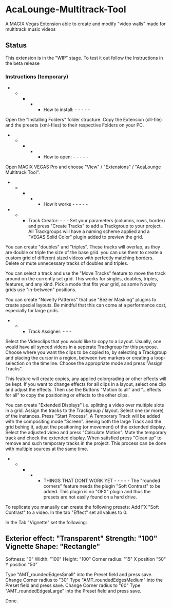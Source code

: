 # AcaLounge-Multitrack-Tool
A MAGIX Vegas Extension able to create and modify "video walls" made for multitrack music videos

## Status
This extension is in the "WIP" stage. To test it out follow the Instructions in the beta release



### Instructions (temporary)

- - - - - How to install: - - - - - 

Open the "Installing Folders" folder structure.
Copy the Extension (dll-file) and the presets (xml-files) to their respective Folders on your PC.


- - - - - How to open: - - - - - 

Open MAGIX VEGAS Pro and choose "View" / "Extensions" / "AcaLounge Multitrack Tool".



- - - - - How it works - - - - - 

 - - - Track Creator: - - - 
Set your parameters (columns, rows, border) and press "Create Tracks" to add a Trackgroup to your project.
All Trackgroups will have a naming scheme applied and a "VEGAS Solid Color" plugin added to preview the grid.

You can create "doubles" and "triples". 
These tracks will overlap, as they are double or triple the size of the base grid.
you can use them to create a custom grid of different sized videos with perfectly matching borders.
Delete or mute unnecessary tracks of doubles and triples.

You can select a track and use the "Move Tracks" feature to move the track around on the currently set grid.
This works for singles, doubles, triples, features, and any kind. 
Pick a mode that fits your grid, as some Novelty grids use "in-between" positions.

You can create "Novelty Patterns" that use "Bezier Masking" plugins to create special layouts.
Be mindful that this can come at a performance cost, especially for large grids.

 - - - Track Assigner: - - -

Select the Videoclips that you would like to copy to a Layout.
Usually, one would have all synced videos in a seperate Trackgroup for this purpose.
Choose where you want the clips to be copied to, by selecting a Trackgroup and
placing the cursor in a region, between two markers or creating a loop-selection on the timeline.
Choose the appropriate mode and press "Assign Tracks".

This feature will create copies, any applied colorgrading or other effects will be kept.
If you want to change effects for all clips in a layout, select one clip and adjust the effects.
Then use the Buttons "Motion to all" and "...effects for all" to copy the positioning or effects to the other clips.

You can create "Extended Displays" i.e. splitting a video over multiple slots in a grid.
Assign the tracks to the Trackgroup / layout. Select one (or more) of the instances.
Press "Start Process". A Temporary Track will be added with the compositing mode "Screen".
Seeing both the large Track and the grid behing it, adjust the positioning (or movement) of the extended display.
Select the adjusted video and press "Calculate Motion". Mute the temporary track and check the extended display.
When satisfied press "Clean up" to remove and such temporary tracks in the project.
This process can be done with multiple sources at the same time.


- - - - - THINGS THAT DONT WORK YET - - - - -
The "rounded corners" feature needs the plugin "Soft Contrast" to be added. 
This plugin is no "OFX" plugin and thus the presets are not easily found on a hard drive. 


To replicate you manually can create the following presets:
Add FX "Soft Contrast" to a video.
In the tab "Effect" set all values to 0.

In the Tab "Vignette" set the following:

Exterior effect: "Transparent"
Strength: "100"
Vignette Shape: "Rectangle"
----
Softness: "0"
Width: "100"
Height: "100"
Corner radius: "15"
X position "50"
Y position "50"


Type "AMT_roundedEdgesSmall" into the Preset field and press save.
Change Corner radius to "30"
Type "AMT_roundedEdgesMedium" into the Preset field and press save.
Change Corner radius to "60"
Type "AMT_roundedEdgesLarge" into the Preset field and press save.

Done.
